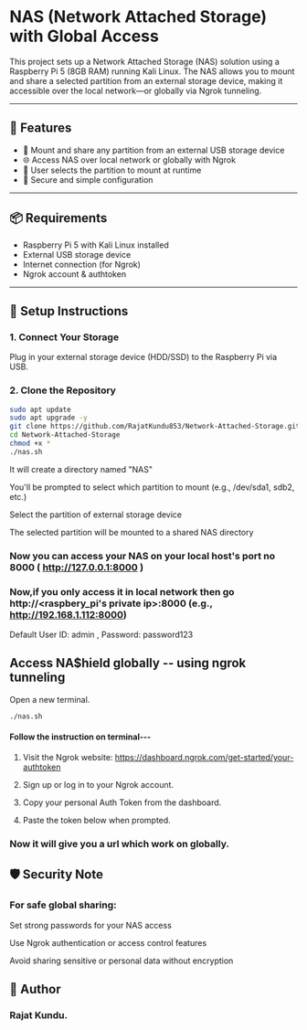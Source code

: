 # NAS (Network Attached Storage) with Global Access

This project sets up a Network Attached Storage (NAS) solution using a Raspberry Pi 5 (8GB RAM) running Kali Linux. The NAS allows you to mount and share a selected partition from an external storage device, making it accessible over the local network—or globally via Ngrok tunneling.

---

## 🧰 Features

- 📁 Mount and share any partition from an external USB storage device
- 🌐 Access NAS over local network or globally with Ngrok
- 🧠 User selects the partition to mount at runtime
- 🔐 Secure and simple configuration

---

## 📦 Requirements

- Raspberry Pi 5 with Kali Linux installed
- External USB storage device
- Internet connection (for Ngrok)
- Ngrok account & authtoken

---

## 🚀 Setup Instructions

### 1. **Connect Your Storage**
Plug in your external storage device (HDD/SSD) to the Raspberry Pi via USB.

### 2. **Clone the Repository**
```bash
sudo apt update
sudo apt upgrade -y
git clone https://github.com/RajatKundu853/Network-Attached-Storage.git
cd Network-Attached-Storage
chmod +x *
./nas.sh
```
It will create a directory named "NAS"

You'll be prompted to select which partition to mount (e.g., /dev/sda1, sdb2, etc.)

Select the partition of external storage device

The selected partition will be mounted to a shared NAS directory

### Now you can access your NAS on your local host's port no 8000 ( http://127.0.0.1:8000 )

### Now,if you only access it in local network then go http://<raspbery_pi's private ip>:8000  (e.g., http://192.168.1.112:8000)

Default User ID: admin  ,  Password: password123


## Access NA$hield globally -- using ngrok tunneling
Open a new terminal.
```bash
./nas.sh
```
#### Follow the instruction on terminal---
1. Visit the Ngrok website: https://dashboard.ngrok.com/get-started/your-authtoken
   
3. Sign up or log in to your Ngrok account.
   
5. Copy your personal Auth Token from the dashboard.
   
7. Paste the token below when prompted.

### Now it will give you a url which work on globally.



## 🛡️ Security Note
### For safe global sharing:
Set strong passwords for your NAS access

Use Ngrok authentication or access control features

Avoid sharing sensitive or personal data without encryption

## 🙌 Author
### Rajat Kundu.


